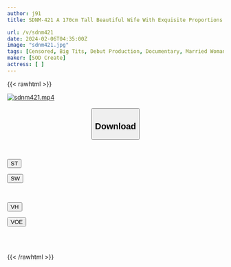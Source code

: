 ```yaml
---
author: j91
title: SDNM-421 A 170cm Tall Beautiful Wife With Exquisite Proportions And An Overwhelming Curiosity About Sex Maika Kotani 29 Years Old AV Debut

url: /v/sdnm421
date: 2024-02-06T04:35:00Z
image: "sdnm421.jpg"
tags: [Censored, Big Tits, Debut Production, Documentary, Married Woman, Slender, Solowork, Tall]
maker: [SOD Create]
actress: [ ]
---
```



{{< rawhtml >}}

<div class="video" data-videoid="VVO4dwQzZrFK64w">
    <a href="javascript:;">
        <img src="/v/sdnm421/sdnm421.jpg" width="WIDTH" height="HEIGHT" alt="sdnm421.mp4" loading="lazy">
    </a>
</div>

<script type="text/javascript" src="https://j91.asia/asset/on-demand-st.js"></script>

<br>
  <link rel="stylesheet" href="https://j91.asia/asset/bs5.css">
  
  <center>
  <button class="btn btn-primary" type="button" data-bs-toggle="collapse" data-bs-target=".multi-collapse" aria-expanded="false" aria-controls="multiCollapseExample1 multiCollapseExample2"><h2>Download</h2></button></center>
</p>
<div class="row">
  <div class="col">
    <div class="collapse multi-collapse" id="multiCollapseExample1">
      <div class="card card-body">
	      	      <br>
<div class="buttons">  
<p><a href="https://streamtape.to/v/VVO4dwQzZrFK64w" target="_blank"><button class="btn-hover color-3"><i class="fa fa-download"></i> ST</button></a></p>
<p><a href="https://cdnwish.com/9z4pvdumk1hj" target="_blank"><button class="btn-hover color-2"><i class="fa fa-download"></i> SW</button></a></p></div>
    </div>
  </div>
</div>
  <div class="col">
    <div class="collapse multi-collapse" id="multiCollapseExample2">
      <div class="card card-body">
	      <br>
<div class="buttons">
<p><a href="https://vidhidepro.com/f/q9pmqats7fsr" target="_blank"><button class="btn-hover color-9"><i class="fa fa-download"></i> VH</button></a></p>
<p><a href="https://voe.sx/l5z8fwylyegr"><button class="btn-hover color-8"><i class="fa fa-download"></i> VOE</button></a></p></div>
<br><br>
      </div>
    </div>
  </div>
</div>

{{< /rawhtml >}}
